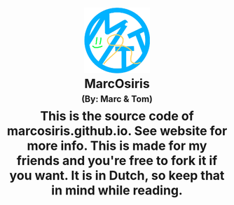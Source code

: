 <h1 align="center">
  <br>
  <a href="https://marcosiris.github.io/"><img src="https://github.com/MarcOsiris/marcosiris.github.io/blob/main/images/MTT.png" alt="MarcOsiris" width="150"></a>
  <br>
  <b>MarcOsiris</b>
  <br>
  <sub><sup><b>(By: Marc & Tom)</b></sup></sub>
  <br>
This is the source code of marcosiris.github.io. See website for more info. This is made for my friends and you're free to fork it if you want. It is in Dutch, so keep that in mind while reading.
